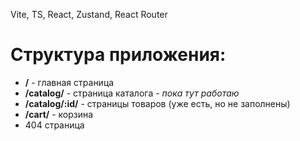 Vite, TS, React, Zustand, React Router

# Структура приложения:

- **/** - главная страница
- **/catalog/** - страница каталога - *пока тут работаю*
- **/catalog/:id/** - страницы товаров (уже есть, но не заполнены)
- **/cart/** - корзина
- 404 страница
